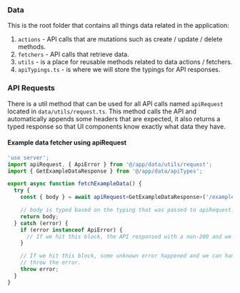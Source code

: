 ### Data

This is the root folder that contains all things data related in the application:

1. `actions` - API calls that are mutations such as create / update / delete methods.
2. `fetchers` - API calls that retrieve data.
3. `utils` - is a place for reusable methods related to data actions / fetchers.
4. `apiTypings.ts` - is where we will store the typings for API responses.

### API Requests

There is a util method that can be used for all API calls named `apiRequest` located in `data/utils/request.ts`.
This method calls the API and automatically appends some headers that are expected, it also returns a typed response
so that UI components know exactly what data they have.

#### Example data fetcher using apiRequest

```typescript
'use server';
import apiRequest, { ApiError } from '@/app/data/utils/request';
import { GetExampleDataResponse } from '@/app/data/apiTypes';

export async function fetchExampleData() {
  try {
    const { body } = await apiRequest<GetExampleDataResponse>('/example');

    // body is typed based on the typing that was passed to apiRequest.
    return body;
  } catch (error) {
    if (error instanceof ApiError) {
      // If we hit this block, the API responsed with a non-200 and we can handle the response data.
    }

    // If we hit this block, some unknown error happened and we can handle things accordingly or simply
    // throw the error.
    throw error;
  }
}
```
